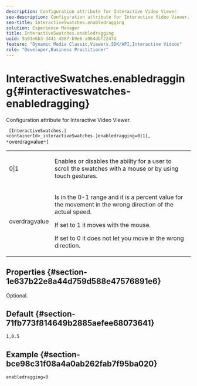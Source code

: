 ```yaml
---
description: Configuration attribute for Interactive Video Viewer.
seo-description: Configuration attribute for Interactive Video Viewer.
seo-title: InteractiveSwatches.enabledragging
solution: Experience Manager
title: InteractiveSwatches.enabledragging
uuid: 9a93e6b3-3441-4987-b9e6-a964dbf2247d
feature: "Dynamic Media Classic,Viewers,SDK/API,Interactive Videos"
role: "Developer,Business Practitioner"
---
```


# InteractiveSwatches.enabledragging{#interactiveswatches-enabledragging}

Configuration attribute for Interactive Video Viewer.

 ` [InteractiveSwatches.|<containerId>_interactiveSwatches.]enabledragging=0|1[, *`overdragvalue`*]`

<table id="table_441553CD34C94A58A9D7CBF772DEDDB6"> 
 <tbody> 
  <tr> 
   <td colname="col1"> <p> <span class="codeph"> 0|1 </span> </p> </td> 
   <td colname="col2"> <p> Enables or disables the ability for a user to scroll the swatches with a mouse or by using touch gestures. </p> </td> 
  </tr> 
  <tr> 
   <td colname="col1"> <p> <span class="codeph"> <span class="varname"> overdragvalue </span> </span> </p> </td> 
   <td colname="col2"> <p> Is in the <span class="codeph"> 0-1 </span> range and it is a percent value for the movement in the wrong direction of the actual speed. </p> <p>If set to <span class="codeph"> 1 </span> it moves with the mouse. </p> <p>If set to <span class="codeph"> 0 </span> it does not let you move in the wrong direction. </p> </td> 
  </tr> 
 </tbody> 
</table>

## Properties {#section-1e637b22e8a44d759d588e47576891e6}

Optional.

## Default {#section-71fb773f814649b2885aefee68073641}

`1,0.5`

## Example {#section-bce98c31f08a4a0ab262fab7f95ba020}

```
enabledragging=0
```


